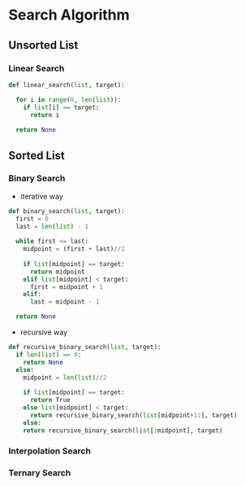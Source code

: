 # Search Algorithm

## Unsorted List

### Linear Search

```python
def linear_search(list, target):

  for i in range(0, len(list)):
    if list[i] == target:
      return i
      
  return None

```

## Sorted List

### Binary Search
- iterative way
```python
def binary_search(list, target):
  first = 0
  last = len(list) - 1
  
  while first <= last:
    midpoint = (first + last)//2
    
    if list[midpoint] == target:
      return midpoint
    elif list[midpoint] < target:
      first = midpoint + 1
    elif:
      last = midpoint - 1

  return None

```
- recursive way
```python
def recursive_binary_search(list, target):
  if len(list) == 0:
    return None
  else:
    midpoint = len(list)//2
    
    if list[midpoint] == target:
      return True
    else list[midpoint] < target:
      return recursive_binary_search(list[midpoint+1:], target)
    else:
    return recursive_binary_search(list[:midpoint], target)

```

### Interpolation Search


### Ternary Search





















